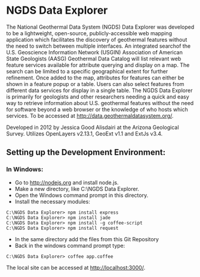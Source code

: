 # NGDS Data Explorer

The National Geothermal Data System (NGDS) Data Explorer was developed to be a lightweight, open-source, publicly-accessible web mapping application which facilitates the discovery of geothermal features without the need to switch between multiple interfaces. An integrated searchof the U.S. Geoscience Information Network (USGIN) Association of American State Geologists (AASG) Geothermal Data Catalog will list relevant web feature services available for attribute querying and display on a map. The search can be limited to a specific geographical extent for further refinement. Once added to the map, attributes for features can either be shown in a feature popup or a table. Users can also select features from different data services for display in a single table. The NGDS Data Explorer is primarily for geologists and other researchers needing a quick and easy way to retrieve information about U.S. geothermal features without the need for software beyond a web browser or the knowledge of who hosts which services. To be accessed at http://data.geothermaldatasystem.org/.

Developed in 2012 by Jessica Good Alisdairi at the Arizona Geological Survey. 
Utilizes OpenLayers v2.13.1, GeoExt v1.1 and ExtJs v3.4.

## Setting up the Development Environment:

### In Windows:

* Go to http://nodejs.org and install node.js.
* Make a new directory, like C:\NGDS Data Explorer.
* Open the Windows command prompt in this directory.
* Install the necessary modules:
```
C:\NGDS Data Explorer> npm install express
C:\NGDS Data Explorer> npm install jade
C:\NGDS Data Explorer> npm install -g coffee-script
C:\NGDS Data Explorer> npm install request
```
* In the same directory add the files from this Git Repository
* Back in the windows command prompt type:
```
C:\NGDS Data Explorer> coffee app.coffee
```
The local site can be accessed at [http://localhost:3000/](http://localhost:3000/).